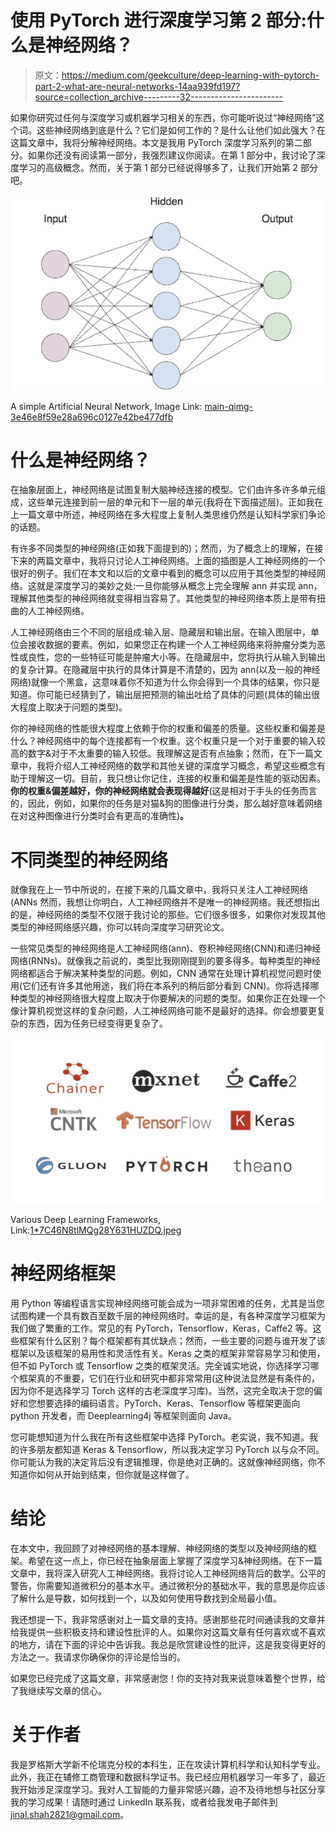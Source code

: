 # 使用 PyTorch 进行深度学习第 2 部分:什么是神经网络？

> 原文：<https://medium.com/geekculture/deep-learning-with-pytorch-part-2-what-are-neural-networks-14aa939fd197?source=collection_archive---------32----------------------->

如果你研究过任何与深度学习或机器学习相关的东西，你可能听说过“神经网络”这个词。这些神经网络到底是什么？它们是如何工作的？是什么让他们如此强大？在这篇文章中，我将分解神经网络。本文是我用 PyTorch 深度学习系列的第二部分。如果你还没有阅读第一部分，我强烈建议你阅读。在第 1 部分中，我讨论了深度学习的高级概念。然而，关于第 1 部分已经说得够多了，让我们开始第 2 部分吧。

![](img/94375b83cc061e6e5a60f04fed9a5078.png)

A simple Artificial Neural Network, Image Link: [main-qimg-3e46e8f59e28a696c0127e42be477dfb](https://qph.fs.quoracdn.net/main-qimg-3e46e8f59e28a696c0127e42be477dfb)

# 什么是神经网络？

在抽象层面上，神经网络是试图复制大脑神经连接的模型。它们由许多许多单元组成，这些单元连接到前一层的单元和下一层的单元(我将在下面描述层)。正如我在上一篇文章中所述，神经网络在多大程度上复制人类思维仍然是认知科学家们争论的话题。

有许多不同类型的神经网络(正如我下面提到的)；然而，为了概念上的理解，在接下来的两篇文章中，我将只讨论人工神经网络。上面的插图是人工神经网络的一个很好的例子。我们在本文和以后的文章中看到的概念可以应用于其他类型的神经网络。这就是深度学习的美妙之处:一旦你能够从概念上完全理解 ann 并实现 ann，理解其他类型的神经网络就变得相当容易了。其他类型的神经网络本质上是带有扭曲的人工神经网络。

人工神经网络由三个不同的层组成:输入层、隐藏层和输出层。在输入图层中，单位会接收数据的要素。例如，如果您正在构建一个人工神经网络来将肿瘤分类为恶性或良性，您的一些特征可能是肿瘤大小等。在隐藏层中，您将执行从输入到输出的复杂计算。在隐藏层中执行的具体计算是不清楚的，因为 ann(以及一般的神经网络)就像一个黑盒，这意味着你不知道为什么你会得到一个具体的结果，你只是知道。你可能已经猜到了，输出层把预测的输出吐给了具体的问题(具体的输出很大程度上取决于问题的类型)。

你的神经网络的性能很大程度上依赖于你的权重和偏差的质量。这些权重和偏差是什么？神经网络中的每个连接都有一个权重。这个权重只是一个对于重要的输入较高的数字&对于不太重要的输入较低。我理解这是否有点抽象；然而，在下一篇文章中，我将介绍人工神经网络的数学和其他关键的深度学习概念，希望这些概念有助于理解这一切。目前，我只想让你记住，连接的权重和偏差是性能的驱动因素。**你的权重&偏差越好，你的神经网络就会表现得越好**(这是相对于手头的任务而言的，因此，例如，如果你的任务是对猫&狗的图像进行分类，那么越好意味着网络在对这种图像进行分类时会有更高的准确性)**。**

# 不同类型的神经网络

就像我在上一节中所说的，在接下来的几篇文章中，我将只关注人工神经网络(ANNs 然而，我想让你明白，人工神经网络并不是唯一的神经网络。我还想指出的是，神经网络的类型不仅限于我讨论的那些。它们很多很多，如果你对发现其他类型的神经网络感兴趣，你可以转向深度学习研究论文。

一些常见类型的神经网络是人工神经网络(ann)、卷积神经网络(CNN)和递归神经网络(RNNs)。就像我之前说的，类型比我刚刚提到的要多得多。每种类型的神经网络都适合于解决某种类型的问题。例如，CNN 通常在处理计算机视觉问题时使用(它们还有许多其他用途，我们将在本系列的稍后部分看到 CNN)。你将选择哪种类型的神经网络很大程度上取决于你要解决的问题的类型。如果你正在处理一个像计算机视觉这样的复杂问题，人工神经网络可能不是最好的选择。你会想要更复杂的东西，因为任务已经变得更复杂了。

![](img/ac1263d31265986574b198f221057a12.png)

Various Deep Learning Frameworks, Link:[1*7C46N8tlMQg28Y631HUZDQ.jpeg](https://miro.medium.com/max/1024/1*7C46N8tlMQg28Y631HUZDQ.jpeg)

# 神经网络框架

用 Python 等编程语言实现神经网络可能会成为一项非常困难的任务，尤其是当您试图构建一个具有数百至数千层的神经网络时。幸运的是，有各种深度学习框架为我们做了繁重的工作。常见的有 PyTorch，Tensorflow，Keras，Caffe2 等。这些框架有什么区别？每个框架都有其优缺点；然而，一些主要的问题与谁开发了该框架以及该框架的易用性和灵活性有关。Keras 之类的框架非常容易学习和使用，但不如 PyTorch 或 Tensorflow 之类的框架灵活。完全诚实地说，你选择学习哪个框架真的不重要，它们在行业和研究中都非常常用(这种说法显然是有条件的，因为你不是选择学习 Torch 这样的古老深度学习库)。当然，这完全取决于您的偏好和您想要选择的编码语言。PyTorch、Keras、Tensorflow 等框架更面向 python 开发者，而 Deeplearning4j 等框架则面向 Java。

您可能想知道为什么我在所有这些框架中选择 PyTorch。老实说，我不知道。我的许多朋友都知道 Keras & Tensorflow，所以我决定学习 PyTorch 以与众不同。你可能认为我的决定背后没有逻辑推理，你是绝对正确的。这就像神经网络，你不知道你如何从开始到结束，但你就是这样做了。

# 结论

在本文中，我回顾了对神经网络的基本理解、神经网络的类型以及神经网络的框架。希望在这一点上，你已经在抽象层面上掌握了深度学习&神经网络。在下一篇文章中，我将深入研究人工神经网络。我将讨论人工神经网络背后的数学。公平的警告，你需要知道微积分的基本水平。通过微积分的基础水平，我的意思是你应该了解什么是导数，如何找到一个，以及如何使用导数找到全局最小值。

我还想提一下，我非常感谢对上一篇文章的支持。感谢那些花时间通读我的文章并给我提供一些积极支持和建设性批评的人。如果你对这篇文章有任何喜欢或不喜欢的地方，请在下面的评论中告诉我。我总是欣赏建设性的批评，这是我变得更好的方法之一。我请求你确保你的评论是恰当的。

如果您已经完成了这篇文章，非常感谢您！你的支持对我来说意味着整个世界，给了我继续写文章的信心。

# 关于作者

我是罗格斯大学新不伦瑞克分校的本科生，正在攻读计算机科学和认知科学专业。此外，我正在辅修工商管理和数据科学证书。我已经应用机器学习一年多了，最近我开始涉足深度学习。我对人工智能的力量非常感兴趣，迫不及待地想与社区分享我的学习成果！请随时通过 LinkedIn 联系我，或者给我发电子邮件到 jinal.shah2821@gmail.com。